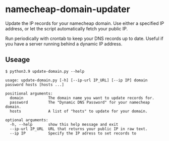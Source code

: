 # namecheap-domain-updater
Update the IP records for your namecheap domain. Use either a specified IP address, or let the script automatically fetch your public IP. 

Run periodically with crontab to keep your DNS records up to date. Useful if you have a server running behind a dynamic IP address. 

## Useage
```
$ python3.9 update-domain.py --help

usage: update-domain.py [-h] [--ip-url IP_URL] [--ip IP] domain password hosts [hosts ...]

positional arguments:
  domain           The domain name you want to update records for.
  password         The "Dynamic DNS Password" for your namecheap domain.
  hosts            A list of "hosts" to update for your domain.

optional arguments:
  -h, --help       show this help message and exit
  --ip-url IP_URL  URL that returns your public IP in raw text.
  --ip IP          Specify the IP adress to set records to
 
```